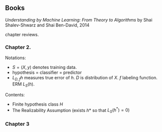 
## Books

*Understanding by Machine Learning: From Theory to Algorithms* by Shai Shalev-Shwarz and Shai Ben-David, 2014

chapter reviews. 
### Chapter 2. 
Notations: 
* $S=(X, y)$ denotes training data.
* hypothesis = classifier = predictor 
* $L_{D,f}h$ measures true error of $h$. $D$ is distribution of $X$. $f$ labeling function. ERM $L_S(h)$.

Contents:
* Finite hypothesis class $H$
* The Realizability Assumption (exists $h*$ so that $L_S(h^{*})=0$)
### Chapter 3 


